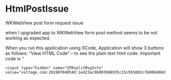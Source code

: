 # HtmlPostIssue
WKWebView post form request issue

when I upgraded app to WKWebView form post method seems to be not working as expected.

When you run this application using XCode, Application will show 3 buttons as follows:
“View HTML Code” – to see the plain text html code. Important code is
“<form name="ZFRmain" style="background:transparent;border:0px;padding:0px;margin:0;" method="post" action=
"https://voltage-ps-0000.voltage.com/formpostdir/safeformpost.aspx">
<input type="hidden" name="ZFRversion" value="3">
<input type="hidden" name="ZFRtype" value="VoltageZFRMsg">
 
    <input type="hidden" name="ZFRsplitMsgInfo" value="voltage.com:201907040540:1ed23ac9b003988935c15c955883c7b008498d33">
 
 
<input type="hidden" name="ZFRDesignatedRecipient" value="rohit_kale1@persistent.com">
<input type="hidden" name="ZFRdata" value="
-----BEGIN VOLTAGE SECURE BLOCK V3-----”
“UIWebView Rendering” button – To load HTML in UIWebView. Once user click on this button, application will load page with “Click to Read Message” button. Click on this button will show authentication page – in this case it successfully post data for respective URL
“WKWebview Rendering” button – To load HTML in WKWebView. Once user click on this button, application will load with “Click to Read Message” button. Click on this button will show option to read email in another way because of failure of sending ‘Form Post data’. Instead it should show authentication page like mentioned in UIWebView case. This causing the issue in app where users do not able to see authentication page.
 
 Could you please provide us solution to show authentication page using WKWebView i.e. post data in form on “Click to Read Message” button click
